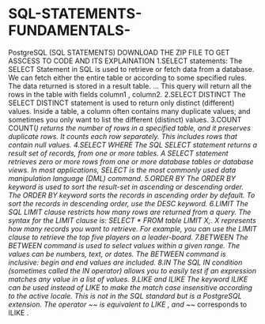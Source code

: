 # SQL-STATEMENTS-FUNDAMENTALS-
PostgreSQL (SQL STATEMENTS)   DOWNLOAD THE ZIP FILE TO GET ASSCESS TO CODE AND ITS EXPLAINATION 1.SELECT statements:  The SELECT Statement in SQL is used to retrieve or fetch data from a database. We can fetch either the entire table or according to some specified rules. The data returned is stored in a result table. ... This query will return all the rows in the table with fields column1 , column2.  2.SELECT DISTINCT   The SELECT DISTINCT statement is used to return only distinct (different) values. Inside a table, a column often contains many duplicate values; and sometimes you only want to list the different (distinct) values.  3.COUNT  COUNT(*) returns the number of rows in a specified table, and it preserves duplicate rows. It counts each row separately. This includes rows that contain null values.  4.SELECT WHERE   The SQL SELECT statement returns a result set of records, from one or more tables. A SELECT statement retrieves zero or more rows from one or more database tables or database views. In most applications, SELECT is the most commonly used data manipulation language (DML) command.  5.ORDER BY   The ORDER BY keyword is used to sort the result-set in ascending or descending order. The ORDER BY keyword sorts the records in ascending order by default. To sort the records in descending order, use the DESC keyword.  6.LIMIT  The SQL LIMIT clause restricts how many rows are returned from a query. The syntax for the LIMIT clause is: SELECT * FROM table LIMIT X;. X represents how many records you want to retrieve. For example, you can use the LIMIT clause to retrieve the top five players on a leader-board.   7.BETWEEN  The BETWEEN command is used to select values within a given range. The values can be numbers, text, or dates. The BETWEEN command is inclusive: begin and end values are included.  8.IN   The SQL IN condition (sometimes called the IN operator) allows you to easily test if an expression matches any value in a list of values.  9.LIKE and ILIKE   The keyword ILIKE can be used instead of LIKE to make the match case insensitive according to the active locale. This is not in the SQL standard but is a PostgreSQL extension. The operator ~~ is equivalent to LIKE , and ~~* corresponds to ILIKE .
